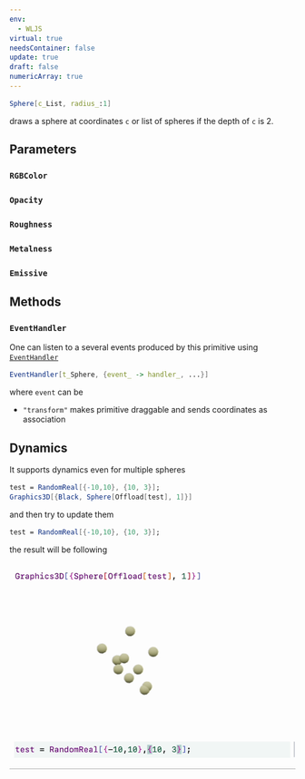 ```yaml
---
env:
  - WLJS
virtual: true
needsContainer: false
update: true
draft: false
numericArray: true
---
```

```mathematica
Sphere[c_List, radius_:1]
```

draws a sphere at coordinates `c` or list of spheres if the depth of `c` is 2.

## Parameters
### `RGBColor`
### `Opacity`
### `Roughness`
### `Metalness`
### `Emissive`


## Methods
### `EventHandler`
One can listen to a several events produced by this primitive using [`EventHandler`](frontend/Reference/Misc/Events.md#`EventHandler`)

```mathematica
EventHandler[t_Sphere, {event_ -> handler_, ...}]
```

where `event` can be
- `"transform"` makes primitive draggable and sends coordinates as association

## Dynamics
It supports dynamics even for multiple spheres

```mathematica title="cell 1"
test = RandomReal[{-10,10}, {10, 3}];
Graphics3D[{Black, Sphere[Offload[test], 1]}]
```

and then try to update them

```mathematica
test = RandomReal[{-10,10}, {10, 3}];
```

the result will be following

![](../../../imgs/3dmoves-ezgif.com-optipng.png)